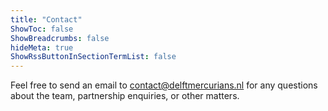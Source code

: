 ```yaml
---
title: "Contact"
ShowToc: false
ShowBreadcrumbs: false
hideMeta: true
ShowRssButtonInSectionTermList: false
---
```


Feel free to send an email to [contact@delftmercurians.nl](mailto:contact@delftmercurians.nl) for any questions about
the team, partnership enquiries, or other matters.